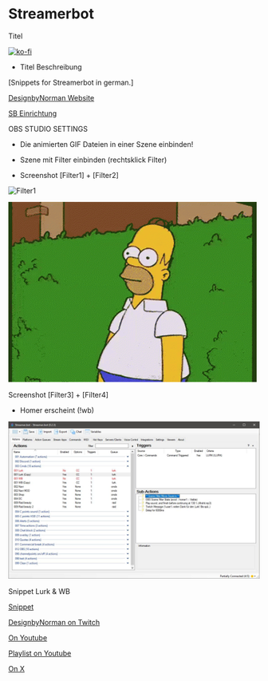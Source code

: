 # Streamerbot
Titel 


[![ko-fi](https://storage.ko-fi.com/cdn/brandasset/kofi_button_dark.png)](https://ko-fi.com/W7W5Z38WJ)


- Titel Beschreibung 

[Snippets for Streamerbot in german.]

[DesignbyNorman Website](https://www.designbynorman.com/)

[SB Einrichtung](https://www.designbynorman.com/streamer-bot-einrichten/)

OBS STUDIO SETTINGS
- Die animierten GIF Dateien in einer Szene einbinden!

- Szene mit Filter einbinden (rechtsklick Filter)

- Screenshot [Filter1] + [Filter2]

![Filter1](https://github.com/Designbynorman/Streamerbot/assets/118851815/9d3070ac-dbd7-4646-a69c-d57f1555a003)

![Homer lurk](https://github.com/Designbynorman/Streamerbot/blob/main/homer_off.gif)

Screenshot [Filter3] + [Filter4]

- Homer erscheint (!wb)
  
![sb](https://github.com/Designbynorman/Streamerbot/blob/main/streamerbot%20lurk.png)

Snippet Lurk & WB

[Snippet](https://github.com/Designbynorman/Streamerbot/blob/main/001%20Snippet%20LurkSound)

[DesignbyNorman on Twitch](https://www.twitch.tv/designbynorman)

[On Youtube](https://www.youtube.com/@DesignbyNorman)

[Playlist on Youtube](https://www.youtube.com/playlist?list=PLrgOpxS02b-PncLHRg-5W7kJ3o4TT6DhM)

[On X](https://x.com/Designbynorman)
